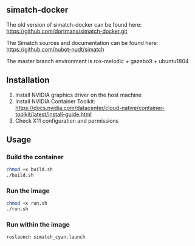 ## simatch-docker
The old version of simatch-docker can be found here: https://github.com/dortmans/simatch-docker.git

The Simatch sources and documentation can be found here: https://github.com/nubot-nudt/simatch

The master branch environment is ros-melodic + gazebo9 + ubuntu1804
## Installation
1. Install NVIDIA graphics driver on the host machine
2. Install NVIDIA Container Toolkit: https://docs.nvidia.com/datacenter/cloud-native/container-toolkit/latest/install-guide.html
3. Check X11 configuration and permissions
## Usage
### Build the container
```bash
chmod +x build.sh
./build.sh
```
### Run the image
```bash
chmod +x run.sh
./run.sh
```
### Run within the image
```bash
roslaunch simatch_cyan.launch
```